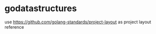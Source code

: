 # godatastructures

use https://github.com/golang-standards/project-layout as project layout reference

